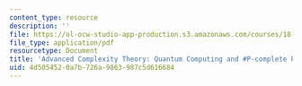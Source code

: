 ```yaml
---
content_type: resource
description: ''
file: https://ol-ocw-studio-app-production.s3.amazonaws.com/courses/18-405j-advanced-complexity-theory-spring-2016/4d5054520a7b726a9863987c5d616684_MIT18_405JS16_QuantumCompt.pdf
file_type: application/pdf
resourcetype: Document
title: 'Advanced Complexity Theory: Quantum Computing and #P-complete Problems'
uid: 4d505452-0a7b-726a-9863-987c5d616684
---
```

